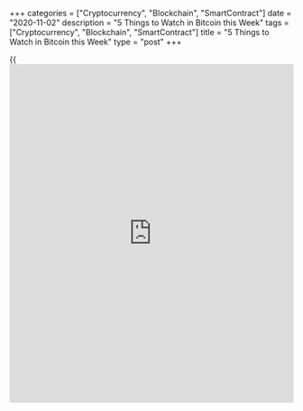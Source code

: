 +++
categories = ["Cryptocurrency", "Blockchain", "SmartContract"]
date = "2020-11-02"
description = "5 Things to Watch in Bitcoin this Week"
tags = ["Cryptocurrency", "Blockchain", "SmartContract"]
title = "5 Things to Watch in Bitcoin this Week"
type = "post"
+++

{{<iframe id="large-banner" src="https://www.bounty.group/#slide=6.0" width="100%" height="600" scrolling="no" style="border: 0px solid rgb(216, 221, 230); border-radius: 3px;">}}

Bitcoin (BTC) starts a new week and month just dollars away from its
highest monthly close in [history](https://www.fixpro.org/post/chargeless-historical-data-api-backtesting/) — what’s in store next? Cointelegraph
takes a look at five price factors which may influence BTC/USD as the
U.S. goes to the polls and coronavirus sparks new Europe-wide lockdowns.

![5 Things to Watch in Bitcoin this Week][1]

Election day looms for Trump vs. Biden  
This week contains a geopolitical event which traditionally plays havoc
with markets: the U.S. presidential election. Coming at a time when
coronavirus angers and restricts [daily](https://www.fintecher.org/2020/03/03/forex-trading-daily-strategy/) life for many U.S. citizens,
markets will be keenly watching the result for clues as to the incoming
president’s future [policy](https://www.fintechee.com/policy/).

The implications are not just social. Economic firsts have accompanied
the virus, with consequences including companies ditching fast-inflating
cash for Bitcoin. As Cointelegraph reported, analysts believe that
regardless of who wins, the result will be a boon for safe havens such
as gold. Bitcoin, despite becoming less tied to macro markets in
general, may yet react to moves in the strength of the U.S. dollar. On
Monday, the U.S. dollar currency index (DXY), an indicator with which
BTC/USD has shown inverse correlation, continued a week-long climb to
rise above 94.

Europe welcomes fresh money printing  
Beyond the U.S., the situation for markets in Europe looked bleak thanks
to coronavirus lockdowns returning across the continent. Amid fresh
warnings of contractions in economic activity due to the measures,
markets began shrugging off even bullish signs in favor of reducing
potential election fallout. For Bitcoin proponents, the time was as
right as ever to buy, as the European Central Bank (ECB) confirmed more
stimulus and more money printing.

“Bullish” mini futures gaps open and close  
Focusing on Bitcoin-specific price triggers, the weekend’s action
allowed yet another so-called “gap” to open up in futures markets. Gaps
are formed when the end of one week’s trading is at a different price
point to the start of the next. Historically, BTC/USD moves to revisit
the levels left out by the weekend, whether those are higher or lower
than Monday’s spot price.

As noted by market analyst Zack Voell, four small gaps have appeared on
CME Group’s Bitcoin futures market — every weekend for the past four
weeks has produced one.

“CME [bitcoin](https://www.letsplayfx.com/blog/forex-for-bitcoin/) futures opening with a gap up for the fourth consecutive
week. That’s pretty bullish,” Voell commented. A subsequent shift down
during Monday trading closed a gap in the low $13,700 range. As
Cointelegraph reported, only a small gap at $16,000 remains higher up on
the [historical](https://www.fintechee.com/services/historical-data-for-forex/) Bitcoin price chart, while lower down, a gap at $9,600
failed to get filled the last time that Bitcoin briefly dipped below
$10,000.

Monthly close buoys institutions  
On the topic of institutions, analysts remain bullish over Bitcoin’s
monthly close, despite the largest cryptocurrency narrowly missing out
on setting an all-time high.

As Cointelegraph reported, BTC/USD closed out October just dollars away
from its highest end-of-month level ever. For veteran trader Peter
Brandt, who correctly forecast various Bitcoin price events before they
happened, the results were more than promising.

Brandt tweeted: “Bitcoin’s closing price in Oct was within dollars of
the highest monthly close EVER. Why do monthly prices matter? B/C month-
end asset valuation is how institutional participants appraise their
holdings & investments.”  
On the weekly chart, meanwhile, $14,000 remains as clear resistance,
with only a brief wick over the weekend providing any clues of strength
to flip the level to support. Beyond $14,000, very little remains in the
way of Bitcoin rising towards its “ultimate” resistance at all-time
highs near $20,000.

Fundamentals set to shake up mining  
As Cointelegraph noted last week, Bitcoin network fundamentals are
seeing upheaval currently. Difficulty, a measure of the competition and
economic health of miners and an essential part of Bitcoin’s self-
maintaining ecosystem, is set to drop by the most since March on
Tuesday. At -14.27% according to publishing-time estimates, the
difficulty will mimic its losses following the cross-asset crash induced
by the coronavirus. The phenomenon is not necessarily bad. Lower
difficulty means easier participation for smaller miners, while
increased participation overall will lower Bitcoin transaction fees and
decrease block times, both of which have risen sharply over the past two
weeks. Like difficulty, the network hash rate also continues to decline,
down from a record weekly average of 146 exahashes per second (EH/s) to
107 EH/s at press time.

_Source:[FXPro][2]_

   1. /files/downloads/0/f/0/0f0a57948d8777e84e704268258e5635_3fd492b837a731c9b2822438caf1d8ee.png
   2. /geturl/index/e149235ac640eab5150d53a77cd0614c9846e779/